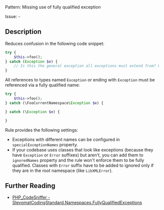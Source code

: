 Pattern: Missing use of fully qualified exception

Issue: -

## Description

Reduces confusion in the following code snippet:

```php
try {
	$this->foo();
} catch (Exception $e) {
	// Is this the general exception all exceptions must extend from? Or Exception from the current namespace?
}
```

All references to types named `Exception` or ending with `Exception` must be referenced via a fully qualified name:

```php
try {
	$this->foo();
} catch (\FooCurrentNamespace\Exception $e) {

} catch (\Exception $e) {

}
```

Rule provides the following settings:

* Exceptions with different names can be configured in `specialExceptionNames` property.
* If your codebase uses classes that look like exceptions (because they have `Exception` or `Error` suffixes) but aren't, you can add them to `ignoredNames` property and the rule won't enforce them to be fully qualified. Classes with `Error` suffix have to be added to ignored only if they are in the root namespace (like `LibXMLError`).

## Further Reading

* [PHP_CodeSniffer - SlevomatCodingStandard.Namespaces.FullyQualifiedExceptions](https://github.com/slevomat/coding-standard/blob/master/doc/namespaces.md#slevomatcodingstandardnamespacesfullyqualifiedexceptions-)